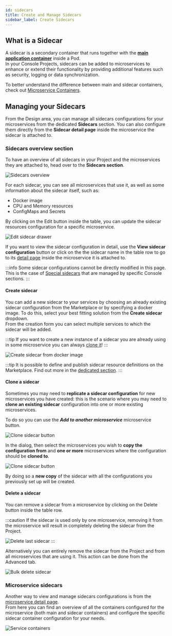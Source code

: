 ```yaml
---
id: sidecars
title: Create and Manage Sidecars
sidebar_label: Create Sidecars
---
```


## What is a Sidecar

A sidecar is a secondary container that runs together with the [**main application container**](/development_suite/api-console/api-design/microservice-containers.md#main-container) inside a Pod.  
In your Console Projects, sidecars can be added to microservices to enhance or extend their functionality by providing additional features such as security, logging or data synchronization.

To better understand the difference between main and sidecar containers, check out [Microservice Containers](/development_suite/api-console/api-design/microservice-containers.md).

## Managing your Sidecars

From the Design area, you can manage all sidecars configurations for your microservices from the dedicated **Sidecars** section.
You can also configure them directly from the **Sidecar detail page** inside the microservice the sidecar is attached to.

### Sidecars overview section

To have an overview of all sidecars in your Project and the microservices they are attached to, head over to the **Sidecars section**.  

![Sidecars overview](img/sidecars-overview.png)

For each sidecar, you can see all microservices that use it, as well as some information about the sidecar itself, such as:

- Docker image
- CPU and Memory resources
- ConfigMaps and Secrets

By clicking on the Edit button inside the table, you can update the sidecar resources configuration for a specific microservice.

![Edit sidecar drawer](img/edit-sidecar-drawer.png)

If you want to view the sidecar configuration in detail, use the **View sidecar configuration** button or click on the the sidecar
name in the table row to go to its [detail page](/development_suite/api-console/api-design/microservice-containers.md#sidecar-detail) inside the microservice it is attached to.

:::info
Some sidecar configurations cannot be directly modified in this page.
This is the case of [Special sidecars](/development_suite/api-console/api-design/microservice-containers.md#special-sidecars) that are managed by specific Console sections.
:::

#### Create sidecar

You can add a new sidecar to your services by choosing an already existing sidecar configuration from the Marketplace or by specifying a docker image.
To do this, select your best fitting solution from the **Create sidecar** dropdown.  
From the creation form you can select multiple services to which the sidecar will be added.

:::tip
If you want to create a new instance of a sidecar you are already using in some microservice you can always [clone it](#clone-a-sidecar)!
:::

![Create sidecar from docker image](img/create-sidecar.png)

:::tip
It is possible to define and publish sidecar resource definitions on the Marketplace.
Find out more in the [dedicated section](/software-catalog/management/overview.md).
:::

#### Clone a sidecar

Sometimes you may need to **replicate a sidecar configuration** for new microservices you have created:
this is the scenario where you may need to **clone an existing sidecar** configuration into one or more existing microservices.

To do so you can use the **_Add to another microservice_** microservice button.

![Clone sidecar button](img/clone-sidecar-button.png)

In the dialog, then select the microservices you wish to **copy the configuration from** and **one or more** microservices where the configuration
should be **cloned to**.

<div style={{display: 'flex', justifyContent: 'center'}}>
  <div style={{display: 'flex', width: '500px'}}>

![Clone sidecar button](img/clone-sidecar-modal.png)

  </div>
</div>

By doing so a **new copy** of the sidecar with all the configurations you previously set up will be created.

#### Delete a sidecar

You can remove a sidecar from a microservice by clicking on the Delete button inside the table row.  

:::caution
If the sidecar is used only by one microservice, removing it from the microservice will result in completely deleting the sidecar from the Project.

![Delete last sidecar](img/delete-last-sidecar.png)
:::

Alternatively you can entirely remove the sidecar from the Project and from all microservices that are using it. This action can be done from the Advanced tab.

![Bulk delete sidecar](img/bulk-delete-sidecar.png)

### Microservice sidecars

Another way to view and manage sidecars configurations is from the [microservice detail page](/development_suite/api-console/api-design/microservice-containers.md).  
From here you can find an overview of all the containers configured for the microservice (both main and sidecar containers) and configure the specific sidecar container configuration for your needs.

![Service containers](img/service-containers.png)
